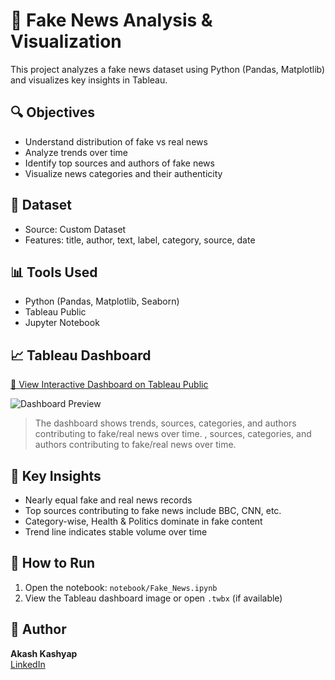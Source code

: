 
# 📰 Fake News Analysis & Visualization

This project analyzes a fake news dataset using Python (Pandas, Matplotlib) and visualizes key insights in Tableau.

## 🔍 Objectives
- Understand distribution of fake vs real news
- Analyze trends over time
- Identify top sources and authors of fake news
- Visualize news categories and their authenticity

## 📁 Dataset
- Source: Custom Dataset
- Features: title, author, text, label, category, source, date

## 📊 Tools Used
- Python (Pandas, Matplotlib, Seaborn)
- Tableau Public
- Jupyter Notebook


## 📈 Tableau Dashboard

[🔗 View Interactive Dashboard on Tableau Public](https://public.tableau.com/views/NewsAuthenticityAnalysis/NewsAuthenticityAnalysis)

![Dashboard Preview](visuals/tableau_dashboard.png)

> The dashboard shows trends, sources, categories, and authors contributing to fake/real news over time.
, sources, categories, and authors contributing to fake/real news over time.

## 🧠 Key Insights
- Nearly equal fake and real news records
- Top sources contributing to fake news include BBC, CNN, etc.
- Category-wise, Health & Politics dominate in fake content
- Trend line indicates stable volume over time

## 🚀 How to Run
1. Open the notebook: `notebook/Fake_News.ipynb`
2. View the Tableau dashboard image or open `.twbx` (if available)

## 📌 Author
**Akash Kashyap**  
[LinkedIn](https://www.linkedin.com/in/akash-kashyap-570290188)

